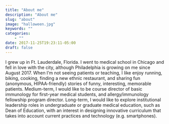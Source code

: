 ```yaml
---
title: "About me"
description: "About me"
slug: "about"
image: "halloween.jpg"
keywords: ""
categories:
    - ""
date: 2017-11-25T19:23:11-05:00
draft: false
---
```


I grew up in Ft. Lauderdale, Florida. I went to medical school in Chicago and fell in love with the city, although Philadelphia is growing on me since August 2017. When I’m not seeing patients or teaching,  I like enjoy running, biking, cooking, finding a new ethnic restaurant, and sharing fun (anonymous, HIPAA-friendly) stories of funny, interesting, memorable patients.
   Medium-term, I would like to be course director of basic immunology for first-year medical students, and allergy/immunology fellowship program director. Long-term, I would like to explore institutional leadership roles in undergraduate or graduate medical education, such as Dean of Education, with an interest in designing innovative curriculum that takes into account current practices and technology (e.g. smartphones).
